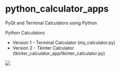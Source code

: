 # python_calculator_apps
PyQt and Terminal Calculators using Python

Python Calculators

- Version 1 - Terminal Calculator (my_calculator.py)
- Version 2 - Tkinter Calculator (tkinter_calculator_app/tkinter_calculator.py)

![](https://media.giphy.com/media/v1.Y2lkPTc5MGI3NjExeDZodDJtdmFlMjZ2ZjlkMTYwamFlOGJhOTcwZG40NjY4MzJkNDlreSZlcD12MV9pbnRlcm5hbF9naWZfYnlfaWQmY3Q9Zw/47UXp7II2aC8vo4XDV/giphy.gif)
